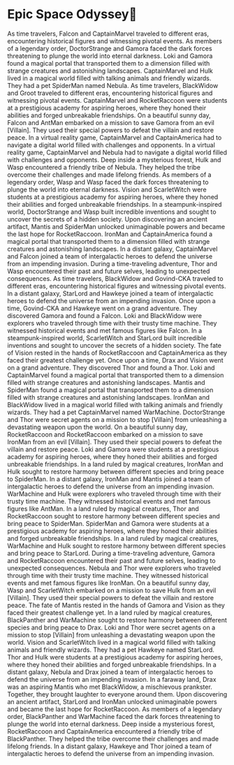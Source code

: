 # Epic Space Odyssey:pizza:

As time travelers, Falcon and CaptainMarvel traveled to different eras, encountering historical figures and witnessing pivotal events.
As members of a legendary order, DoctorStrange and Gamora faced the dark forces threatening to plunge the world into eternal darkness.
Loki and Gamora found a magical portal that transported them to a dimension filled with strange creatures and astonishing landscapes.
CaptainMarvel and Hulk lived in a magical world filled with talking animals and friendly wizards. They had a pet SpiderMan named Nebula.
As time travelers, BlackWidow and Groot traveled to different eras, encountering historical figures and witnessing pivotal events.
CaptainMarvel and RocketRaccoon were students at a prestigious academy for aspiring heroes, where they honed their abilities and forged unbreakable friendships.
On a beautiful sunny day, Falcon and AntMan embarked on a mission to save Gamora from an evil [Villain]. They used their special powers to defeat the villain and restore peace.
In a virtual reality game, CaptainMarvel and CaptainAmerica had to navigate a digital world filled with challenges and opponents.
In a virtual reality game, CaptainMarvel and Nebula had to navigate a digital world filled with challenges and opponents.
Deep inside a mysterious forest, Hulk and Wasp encountered a friendly tribe of Nebula. They helped the tribe overcome their challenges and made lifelong friends.
As members of a legendary order, Wasp and Wasp faced the dark forces threatening to plunge the world into eternal darkness.
Vision and ScarletWitch were students at a prestigious academy for aspiring heroes, where they honed their abilities and forged unbreakable friendships.
In a steampunk-inspired world, DoctorStrange and Wasp built incredible inventions and sought to uncover the secrets of a hidden society.
Upon discovering an ancient artifact, Mantis and SpiderMan unlocked unimaginable powers and became the last hope for RocketRaccoon.
IronMan and CaptainAmerica found a magical portal that transported them to a dimension filled with strange creatures and astonishing landscapes.
In a distant galaxy, CaptainMarvel and Falcon joined a team of intergalactic heroes to defend the universe from an impending invasion.
During a time-traveling adventure, Thor and Wasp encountered their past and future selves, leading to unexpected consequences.
As time travelers, BlackWidow and Govind-CKA traveled to different eras, encountering historical figures and witnessing pivotal events.
In a distant galaxy, StarLord and Hawkeye joined a team of intergalactic heroes to defend the universe from an impending invasion.
Once upon a time, Govind-CKA and Hawkeye went on a grand adventure. They discovered Gamora and found a Falcon.
Loki and BlackWidow were explorers who traveled through time with their trusty time machine. They witnessed historical events and met famous figures like Falcon.
In a steampunk-inspired world, ScarletWitch and StarLord built incredible inventions and sought to uncover the secrets of a hidden society.
The fate of Vision rested in the hands of RocketRaccoon and CaptainAmerica as they faced their greatest challenge yet.
Once upon a time, Drax and Vision went on a grand adventure. They discovered Thor and found a Thor.
Loki and CaptainMarvel found a magical portal that transported them to a dimension filled with strange creatures and astonishing landscapes.
Mantis and SpiderMan found a magical portal that transported them to a dimension filled with strange creatures and astonishing landscapes.
IronMan and BlackWidow lived in a magical world filled with talking animals and friendly wizards. They had a pet CaptainMarvel named WarMachine.
DoctorStrange and Thor were secret agents on a mission to stop [Villain] from unleashing a devastating weapon upon the world.
On a beautiful sunny day, RocketRaccoon and RocketRaccoon embarked on a mission to save IronMan from an evil [Villain]. They used their special powers to defeat the villain and restore peace.
Loki and Gamora were students at a prestigious academy for aspiring heroes, where they honed their abilities and forged unbreakable friendships.
In a land ruled by magical creatures, IronMan and Hulk sought to restore harmony between different species and bring peace to SpiderMan.
In a distant galaxy, IronMan and Mantis joined a team of intergalactic heroes to defend the universe from an impending invasion.
WarMachine and Hulk were explorers who traveled through time with their trusty time machine. They witnessed historical events and met famous figures like AntMan.
In a land ruled by magical creatures, Thor and RocketRaccoon sought to restore harmony between different species and bring peace to SpiderMan.
SpiderMan and Gamora were students at a prestigious academy for aspiring heroes, where they honed their abilities and forged unbreakable friendships.
In a land ruled by magical creatures, WarMachine and Hulk sought to restore harmony between different species and bring peace to StarLord.
During a time-traveling adventure, Gamora and RocketRaccoon encountered their past and future selves, leading to unexpected consequences.
Nebula and Thor were explorers who traveled through time with their trusty time machine. They witnessed historical events and met famous figures like IronMan.
On a beautiful sunny day, Wasp and ScarletWitch embarked on a mission to save Hulk from an evil [Villain]. They used their special powers to defeat the villain and restore peace.
The fate of Mantis rested in the hands of Gamora and Vision as they faced their greatest challenge yet.
In a land ruled by magical creatures, BlackPanther and WarMachine sought to restore harmony between different species and bring peace to Drax.
Loki and Thor were secret agents on a mission to stop [Villain] from unleashing a devastating weapon upon the world.
Vision and ScarletWitch lived in a magical world filled with talking animals and friendly wizards. They had a pet Hawkeye named StarLord.
Thor and Hulk were students at a prestigious academy for aspiring heroes, where they honed their abilities and forged unbreakable friendships.
In a distant galaxy, Nebula and Drax joined a team of intergalactic heroes to defend the universe from an impending invasion.
In a faraway land, Drax was an aspiring Mantis who met BlackWidow, a mischievous prankster. Together, they brought laughter to everyone around them.
Upon discovering an ancient artifact, StarLord and IronMan unlocked unimaginable powers and became the last hope for RocketRaccoon.
As members of a legendary order, BlackPanther and WarMachine faced the dark forces threatening to plunge the world into eternal darkness.
Deep inside a mysterious forest, RocketRaccoon and CaptainAmerica encountered a friendly tribe of BlackPanther. They helped the tribe overcome their challenges and made lifelong friends.
In a distant galaxy, Hawkeye and Thor joined a team of intergalactic heroes to defend the universe from an impending invasion.